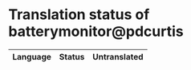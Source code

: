 # Translation status of batterymonitor@pdcurtis

Language | Status | Untranslated
---------|:------:|:-----------:
